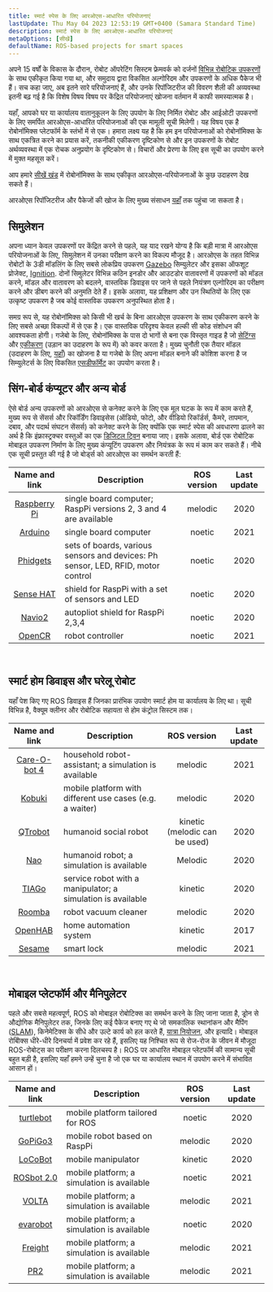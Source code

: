 ```yaml
---
title: स्मार्ट स्पेस के लिए आरओएस-आधारित परियोजनाएं
lastUpdate: Thu May 04 2023 12:53:19 GMT+0400 (Samara Standard Time)
description: स्मार्ट स्पेस के लिए आरओएस-आधारित परियोजनाएं
metaOptions: [सीखें]
defaultName: ROS-based projects for smart spaces
---
```


अपने 15 वर्षों के विकास के दौरान, रोबोट ऑपरेटिंग सिस्टम फ्रेमवर्क को दर्जनों [विभिन्न रोबोटिक उपकरणों](https://robots.ros.org/) के साथ एकीकृत किया गया था, और समुदाय द्वारा विकसित अल्गोरिदम और उपकरणों के अधिक पैकेज भी हैं। सच कहा जाए, अब इतने सारे परियोजनाएं हैं, और उनके रिपॉजिटरीज की विवरण शैली की अव्यवस्था इतनी बढ़ गई है कि विशेष विषय विषय पर केंद्रित परियोजनाएं खोजना वर्तमान में काफी समस्यात्मक है। 

यहाँ, आपको घर या कार्यालय वातानुकूलन के लिए उपयोग के लिए निर्मित रोबोट और आईओटी उपकरणों के लिए समर्पित आरओएस-आधारित परियोजनाओं की एक मामूली सूची मिलेगी। यह विषय एक है रोबोनॉमिक्स प्लेटफॉर्म के स्तंभों में से एक। हमारा लक्ष्य यह है कि हम इन परियोजनाओं को रोबोनॉमिक्स के साथ एकत्रित करने का प्रयास करें, तकनीकी एकीकरण दृष्टिकोण से और इन उपकरणों के रोबोट अर्थव्यवस्था में एक रोचक अनुप्रयोग के दृष्टिकोण से। विचारों और प्रेरणा के लिए इस सूची का उपयोग करने में मुक्त महसूस करें।

आप हमारे [सीखें खंड](/learn) में रोबोनॉमिक्स के साथ एकीकृत आरओएस-परियोजनाओं के कुछ उदाहरण देख सकते हैं।

<!-- As of right now (**April 2021**), Robonomics is oriented towards ROS **Melodic** and **Noetic** versions. Older versions can also work, but there may be additional integration work needed. In the future, support for ROS version 2 will be added. -->

आरओएस रिपॉजिटरीज और पैकेजों की खोज के लिए मुख्य संसाधन [यहाँ](https://index.ros.org/) तक पहुंचा जा सकता है।

## सिमुलेशन

अपना ध्यान केवल उपकरणों पर केंद्रित करने से पहले, यह याद रखने योग्य है कि बड़ी मात्रा में आरओएस परियोजनाओं के लिए, सिमुलेशन में उनका परीक्षण करने का विकल्प मौजूद है। आरओएस के तहत विभिन्न रोबोटों के 3डी मॉडलिंग के लिए सबसे लोकप्रिय उपकरण [Gazebo](http://gazebosim.org/) सिम्युलेटर और इसका ऑफशूट प्रोजेक्ट, [Ignition](https://index.ros.org/r/ros_ign/). दोनों सिमुलेटर विभिन्न कठिन इनडोर और आउटडोर वातावरणों में उपकरणों को मॉडल करने, मॉडल और वातावरण को बदलने, वास्तविक डिवाइस पर जाने से पहले नियंत्रण एल्गोरिदम का परीक्षण करने और डीबग करने की अनुमति देते हैं। इसके अलावा, यह प्रशिक्षण और उन स्थितियों के लिए एक उत्कृष्ट उपकरण है जब कोई वास्तविक उपकरण अनुपस्थित होता है।

समग्र रूप से, यह रोबोनॉमिक्स को किसी भी खर्च के बिना आरओएस उपकरण के साथ एकीकरण करने के लिए सबसे अच्छा विकल्पों में से एक है। एक वास्तविक परिदृश्य केवल हल्की सी कोड संशोधन की आवश्यकता होगी। गजेबो के लिए, रोबोनॉमिक्स के पास दो भागों से बना एक विस्तृत गाइड है जो [सेटिंग्स](https://wiki.robonomics.network/docs/en/connect-any-ros-compatible-robot-under-robonomics-parachain-control-1/) और [एकीकरण](https://wiki.robonomics.network/docs/en/connect-any-ros-compatible-robot-under-robonomics-parachain-control-2/) (उड़ान का उदाहरण के रूप में) को कवर करता है। मुख्य चुनौती एक तैयार मॉडल (उदाहरण के लिए, [यहाँ](https://github.com/osrf/gazebo_models)) का खोजना है या गजेबो के लिए अपना मॉडल बनाने की कोशिश करना है ज सिम्युलेटर्स के लिए विकसित [एसडीफॉर्मेट](http://sdformat.org/) का उपयोग करता है। 

## सिंग-बोर्ड कंप्यूटर और अन्य बोर्ड

ऐसे बोर्ड अन्य उपकरणों को आरओएस से कनेक्ट करने के लिए एक मूल घटक के रूप में काम करते हैं, मुख्य रूप से सेंसर्स और रिकॉर्डिंग डिवाइसेस (ऑडियो, फोटो, और वीडियो रिकॉर्डर्स, कैमरे, तापमान, दबाव, और पदार्थ संघटन सेंसर्स) को कनेक्ट करने के लिए क्योंकि एक स्मार्ट स्पेस की अवधारणा ढालने का अर्थ है कि इंफ्रास्ट्रक्चर वस्तुओं का एक [डिजिटल ट्विन](https://gateway.pinata.cloud/ipfs/QmNNdLG3vuTsJtZtNByWaDTKRYPcBZSZcsJ1FY6rTYCixQ/Robonomics_keypoint_March_2021.pdf) बनाया जाए। इसके अलावा, बोर्ड एक रोबोटिक मोबाइल उपकरण निर्माण के लिए मुख्य कंप्यूटिंग उपकरण और नियंत्रक के रूप मं काम कर सकते हैं। नीचे एक सूची प्रस्तुत की गई है जो बोर्ड्स को आरओएस का समर्थन करती हैं:

| Name and link                                                                                         |                                    Description                                  | ROS version | Last update |
|:-----------------------------------------------------------------------------------------------------:|---------------------------------------------------------------------------------|:-----------:|:-----------:|
|  [Raspberry Pi](http://wiki.ros.org/ROSberryPi/Installing%20ROS%20Melodic%20on%20the%20Raspberry%20Pi)| single board computer; RaspPi versions 2, 3 and 4 are available                 |   melodic   |     2020    |
|    [Arduino](http://wiki.ros.org/rosserial_arduino)                                                   | single board computer                                                           |    noetic   |     2021    |
|    [Phidgets](http://wiki.ros.org/phidgets)                                                           | sets of boards, various sensors and devices: Ph sensor, LED, RFID, motor control|    noetic   |     2020    |
|   [Sense HAT](https://wiki.ros.org/sensehat_ros)                                                      | shield for RaspPi with a set of sensors and LED                                 |    noetic   |     2020    |
|     [Navio2](https://navio2.emlid.com/)                                                               | autopliot shield for RaspPi 2,3,4                                               |    noetic   |     2020    |
|     [OpenCR](http://wiki.ros.org/opencr)                                                              | robot controller                                                                |    noetic   |     2021    |

<br/>

## स्मार्ट होम डिवाइस और घरेलू रोबोट

यहाँ पेश किए गए ROS डिवाइस हैं जिनका प्रारंभिक उपयोग स्मार्ट होम या कार्यालय के लिए था। सूची विभिन्न है, वैक्यूम क्लीनर और रोबोटिक सहायता से होम कंट्रोल सिस्टम तक।

| Name and link                                             | Description                                                 |          ROS version          | Last update |
|:---------------------------------------------------------:|-------------------------------------------------------------|:-----------------------------:|:-----------:|
|  [Care-O-bot 4](http://wiki.ros.org/care-o-bot)           | household robot-assistant; a simulation is available        |            melodic            |     2021    |
|     [Kobuki](http://wiki.ros.org/kobuki)                  | mobile platform with different use cases (e.g. a waiter)    |            melodic            |     2020    |
|    [QTrobot](http://wiki.ros.org/Robots/qtrobot)          | humanoid social robot                                       | kinetic (melodic can be used) |     2020    |
|      [Nao](http://wiki.ros.org/nao)                       | humanoid robot; a simulation is available                   |            Melodic            |     2020    |
|     [TIAGo](http://wiki.ros.org/Robots/TIAGo)             | service robot with a manipulator; a simulation is available |            kinetic            |     2020    |
|     [Roomba](https://github.com/AutonomyLab/create_robot) | robot vacuum cleaner                                        |            melodic            |     2020    |
|    [OpenHAB](http://wiki.ros.org/iot_bridge)              | home automation system                                      |            kinetic            |     2017    |
|     [Sesame](https://index.ros.org/p/sesame_ros/)         | smart lock                                                  |            melodic            |     2021    |

<br/>

## मोबाइल प्लेटफॉर्म और मैनिपुलेटर

पहले और सबसे महत्वपूर्ण, ROS को मोबाइल रोबोटिक्स का समर्थन करने के लिए जाना जाता है, ड्रोन से औद्योगिक मैनिपुलेटर तक, जिनके लिए कई पैकेज बनाए गए थे जो समकालिक स्थानांकन और मैपिंग ([SLAM](http://wiki.ros.org/rtabmap_ros)), किनेमेटिक्स के सीधे और उल्टे कार्य को हल करते हैं, [यात्रा नियोजन](https://moveit.ros.org/), और इत्यादि। मोबाइल रोबोिक्स धीरे-धीरे दिनचर्या में प्रवेश कर रहे हैं, इसलिए यह निश्चित रूप से रोज-रोज के जीवन में मौजूदा ROS-रोबोट्स का परीक्षण करना दिलचस्प है। ROS पर आधारित मोबाइल प्लेटफॉर्म की सामान्य सूची बहुत बड़ी है, इसलिए यहाँ हमने उन्हें चुना है जो एक घर या कार्यालय स्थान में उपयोग करने में संभावित आसान हों। 

| Name and link                                             | Description                                | ROS version | Last update |
|:---------------------------------------------------------:|--------------------------------------------|:-----------:|:-----------:|
|   [turtlebot](http://wiki.ros.org/turtlebot3)             | mobile platform tailored for ROS           |    noetic   |     2020    |
|    [GoPiGo3](http://wiki.ros.org/Robots/gopigo3)          | mobile robot based on RaspPi               |   melodic   |     2020    |
|    [LoCoBot](http://wiki.ros.org/locobot)                 | mobile manipulator                         |   kinetic   |     2020    |
|   [ROSbot 2.0](http://wiki.ros.org/Robots/ROSbot-2.0)     | mobile platform; a simulation is available |    noetic   |     2021    |
|     [VOLTA](http://wiki.ros.org/Robots/Volta)             | mobile platform; a simulation is available |   melodic   |     2021    |
|    [evarobot](http://wiki.ros.org/Robots/evarobot)        | mobile platform; a simulation is available |    noetic   |     2020    |
|    [Freight](http://wiki.ros.org/Robots/freight)          | mobile platform; a simulation is available |   melodic   |     2021    |
|      [PR2](http://wiki.ros.org/Robots/PR2)                | mobile platform; a simulation is available |   melodic   |     2021    |